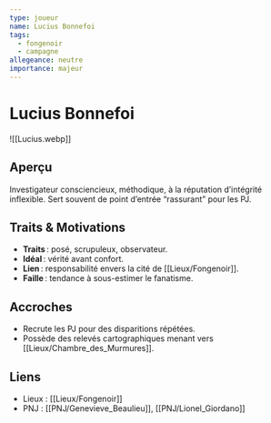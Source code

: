 ```yaml
---
type: joueur
name: Lucius Bonnefoi
tags:
  - fongenoir
  - campagne
allegeance: neutre
importance: majeur
---
```

# Lucius Bonnefoi

![[Lucius.webp]]
## Aperçu
Investigateur consciencieux, méthodique, à la réputation d’intégrité inflexible. Sert souvent de point d’entrée “rassurant” pour les PJ.

## Traits & Motivations
- **Traits** : posé, scrupuleux, observateur.
- **Idéal** : vérité avant confort.
- **Lien** : responsabilité envers la cité de [[Lieux/Fongenoir]].
- **Faille** : tendance à sous-estimer le fanatisme.

## Accroches
- Recrute les PJ pour des disparitions répétées.
- Possède des relevés cartographiques menant vers [[Lieux/Chambre_des_Murmures]].

## Liens
- Lieux : [[Lieux/Fongenoir]]
- PNJ : [[PNJ/Genevieve_Beaulieu]], [[PNJ/Lionel_Giordano]]

